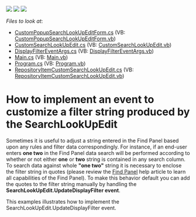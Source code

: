 <!-- default badges list -->
![](https://img.shields.io/endpoint?url=https://codecentral.devexpress.com/api/v1/VersionRange/128629492/13.1.4%2B)
[![](https://img.shields.io/badge/Open_in_DevExpress_Support_Center-FF7200?style=flat-square&logo=DevExpress&logoColor=white)](https://supportcenter.devexpress.com/ticket/details/E3135)
[![](https://img.shields.io/badge/📖_How_to_use_DevExpress_Examples-e9f6fc?style=flat-square)](https://docs.devexpress.com/GeneralInformation/403183)
<!-- default badges end -->
<!-- default file list -->
*Files to look at*:

* [CustomPopupSearchLookUpEditForm.cs](./CS/WindowsApplication3/CustomPopupSearchLookUpEditForm.cs) (VB: [CustomPopupSearchLookUpEditForm.vb](./VB/WindowsApplication3/CustomPopupSearchLookUpEditForm.vb))
* [CustomSearchLookUpEdit.cs](./CS/WindowsApplication3/CustomSearchLookUpEdit.cs) (VB: [CustomSearchLookUpEdit.vb](./VB/WindowsApplication3/CustomSearchLookUpEdit.vb))
* [DisplayFilterEventArgs.cs](./CS/WindowsApplication3/DisplayFilterEventArgs.cs) (VB: [DisplayFilterEventArgs.vb](./VB/WindowsApplication3/DisplayFilterEventArgs.vb))
* [Main.cs](./CS/WindowsApplication3/Main.cs) (VB: [Main.vb](./VB/WindowsApplication3/Main.vb))
* [Program.cs](./CS/WindowsApplication3/Program.cs) (VB: [Program.vb](./VB/WindowsApplication3/Program.vb))
* [RepositoryItemCustomSearchLookUpEdit.cs](./CS/WindowsApplication3/RepositoryItemCustomSearchLookUpEdit.cs) (VB: [RepositoryItemCustomSearchLookUpEdit.vb](./VB/WindowsApplication3/RepositoryItemCustomSearchLookUpEdit.vb))
<!-- default file list end -->
# How to implement an event to customize a filter string produced by the SearchLookUpEdit


<p>Sometimes it is useful to adjust a string entered in the Find Panel based upon any rules and filter data correspondingly. For instance, if an end-user enters <strong>one two</strong> in the Find Panel data search will be performed according to whether or not  either <strong>one</strong> or  <strong>two</strong>  string is contained  in any search column. To search data against  whole <strong>"</strong><strong>one two</strong><strong>"</strong><strong> </strong>string it is necessary to enclose the filter string in quotes (please review the <a href="http://documentation.devexpress.com/#WindowsForms/CustomDocument8869"><u>Find Panel</u></a> help article to learn all capabilities of the Find Panel). To make this behavior default you can add the quotes to the filter string manually by handling the <strong>SearchLookUpEdit.UpdateDisplayFilter event</strong>. </p><p>This examples illustrates how to implement the SearchLookUpEdit.UpdateDisplayFilter event.</p>

<br/>


